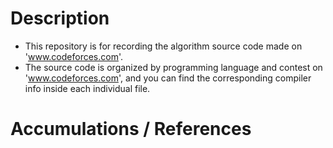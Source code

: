 # Description
- This repository is for recording the algorithm source code made on 'www.codeforces.com'.
- The source code is organized by programming language and contest on 'www.codeforces.com', and you can find the corresponding compiler info inside each individual file.

# Accumulations / References

